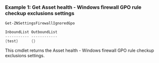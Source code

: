 ### Example 1: Get Asset health - Windows firewall GPO rule checkup exclusions settings
```powershell
Get-ZNSettingsFirewallIgnoredGpo

InboundList OutboundList
----------- ------------
{test}      {}
```

This cmdlet returns the Asset health - Windows firewall GPO rule checkup exclusions settings.
